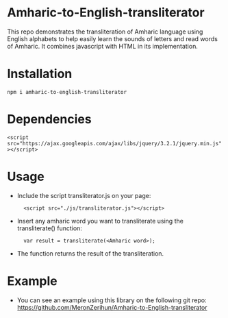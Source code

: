 # Amharic-to-English-transliterator
This repo demonstrates the transliteration of Amharic language using English alphabets to help easily learn the sounds of letters and read words of Amharic. It combines javascript with HTML in its implementation.

# Installation
```npm i amharic-to-english-transliterator```

# Dependencies
```<script src="https://ajax.googleapis.com/ajax/libs/jquery/3.2.1/jquery.min.js"></script>```

# Usage
- Include the script transliterator.js on your page:

        <script src="./js/transliterator.js"></script>
- Insert any amharic word you want to transliterate using the transliterate() function:

        var result = transliterate(<Amharic word>);
- The function returns the result of the transliteration.

# Example
- You can see an example using this library on the following git repo: 
        https://github.com/MeronZerihun/Amharic-to-English-transliterator
        



